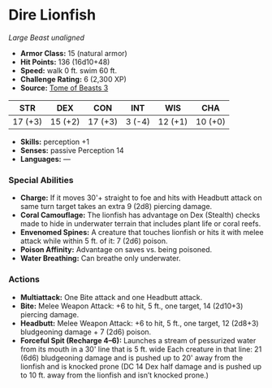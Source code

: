 # Dire Lionfish

*Large* *Beast* *unaligned*

- **Armor Class:** 15 (natural armor)
- **Hit Points:** 136 (16d10+48)
- **Speed:** walk 0 ft. swim 60 ft.
- **Challenge Rating:** 6 (2,300 XP)
- **Source:** [Tome of Beasts 3](https://koboldpress.com/kpstore/product/tome-of-beasts-2-for-5th-edition/)

| STR | DEX | CON | INT | WIS | CHA |
| --- | --- | --- | --- | --- | --- |
| 17 (+3) | 15 (+2) | 17 (+3) | 3 (-4) | 12 (+1) | 10 (+0) |

- **Skills:** perception +1
- **Senses:** passive Perception 14
- **Languages:** —
### Special Abilities
- **Charge:** If it moves 30'+ straight to foe and hits with Headbutt attack on same turn target takes an extra 9 (2d8) piercing damage.
- **Coral Camouflage:** The lionfish has advantage on Dex (Stealth) checks made to hide in underwater terrain that includes plant life or coral reefs.
- **Envenomed Spines:** A creature that touches lionfish or hits it with melee attack while within 5 ft. of it: 7 (2d6) poison.
- **Poison Affinity:** Advantage on saves vs. being poisoned.
- **Water Breathing:** Can breathe only underwater.
### Actions
- **Multiattack:** One Bite attack and one Headbutt attack.
- **Bite:** Melee Weapon Attack: +6 to hit, 5 ft., one target, 14 (2d10+3) piercing damage.
- **Headbutt:** Melee Weapon Attack: +6 to hit, 5 ft., one target, 12 (2d8+3) bludgeoning damage + 7 (2d6) poison.
- **Forceful Spit (Recharge 4–6):** Launches a stream of pessurized water from its mouth in a 30' line that is 5 ft. wide  Each creature in that line: 21 (6d6) bludgeoning damage and is pushed up to 20' away from the lionfish and is knocked prone (DC 14 Dex half damage and is pushed up to 10 ft. away from the lionfish and isn’t knocked prone.)
